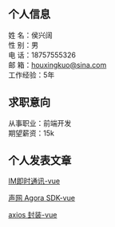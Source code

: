 ## 个人信息

姓   名：侯兴阔  
性   别：男  
电   话：18757555326  
邮   箱：houxingkuo@sina.com  
工作经验：5年  

## 求职意向

从事职业：前端开发  
期望薪资：15k  

## 个人发表文章

[IM即时通讯-vue](https://juejin.im/post/6865208972589137933)

[声网 Agora SDK-vue](https://juejin.im/post/6862945685856567310)

[axios 封装-vue](https://juejin.im/post/6863261617946918925)
